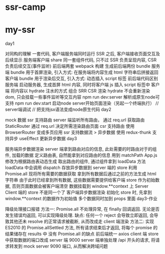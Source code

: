 # ssr-camp

# my-ssr

day1

对同构的理解
一套代码, 客户端服务端同时运行
SSR 之后, 客户端接收页面交互及后续显示
服务端客户端 share 同一套组件代码, 只不过 SSR 负责呈现内容, CSR 负责后续交互(事件监听)
前后端两套 webpack 构建
生成前后端两份 bundle
服务端 bundle 用于首屏渲染, 引入方式: 在服务端将内容生成 html 字符串后拼接返回
客户端 bundle 用于渲染后交互, 引入方式: 动态插入 script 标签
前后端代码区别
服务端 启动服务器, 生成首屏 html 内容, 同时将客户端 js 插入 script 标签中
客户端 将内容以 hydrate 注水的方式 组合 SRR CSR 渲染
hydrate 不会重新渲染 dom, 只会挂载一些事件监听等交互内容
npm run dev:server    解析成原生node可支持 
npm run dev:start     启动node server开始页面渲染（另起一个终端执行）
// server端调试   // 把支持jsx语法变成node原生代码
day2

mock 数据
ssr 支持路由
server 端监听所有路由， 通过 req.url 获取路由
StaticRouter 通过 req.url 决定所需渲染路由页面
csr 支持路由
使用 BrowserRouter 变成多页应用
ssr 支持数据流 > 异步数据
使用 redux-thunk 支持异步
useEffect 更新异步数据
day3

服务端异步数据渲染
server 端拿到路由对应的信息, 此处需要的时路由对于的组件, 加载的数据
定义路由表, 自然能拿到对应路由的信息 用到 matchPath
App.js 修改为根据路由表动态生成
取出路由的组件, 通过组件拿到 loadData 方法
loadData 中会调用 dispatch 存放异步数据到 server 端的 store
利用 Promise.all 现将所有需要的数据获取
拿到所有数据后通过之前的方法生成 html 字符串
由于此时已经拿到所有数据, 这些数据需要提供给客户端 store 作为初始数据, 否则页面数据会被客户端清空
数据挂载到 window.**context 上
Server Client 端的 store 不是同一个了
客户端异步数据渲染
初始化 store 时, 先拿到 window.**context 的数据作为初始值
多个数据同时加到 props 里面
day3-作业

降级处理接口报错
方法一: Promise.all 不处理异常, 在 finally 回调返回. 无论是否发生错误均返回, 可以实现降级处理. 缺点: 任何一个 reject 会导致立即返回, 会导致其他还未 resolve 的正常请求被截断, 从而改成走 client 端渲染
方法二: 实现 ES2010 的 Promise.allSettled 方法, 所有请求结束后才返回, 将每个 promise 的结果储存在 results 中
没有 Promise.all 的缺点
前后端统一 axios
client 端 store 中获取数据的端口改成 server 端 9000
server 端单独处理 /api 开头的请求, 将请求转发到 mock server 9090 端口, 从而解决跨域问题
